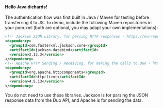 #### Hello Java diehards!
The authentication flow was first built in Java / Maven for testing before transferring it to JS. To demo, include the following Maven repositories in your pom.xml (both are optional, you may adapt your own implementations):

```xml
<!-- Jackson JSON Library, for parsing HTTP responses - https://mvnrepository.com/artifact/com.fasterxml.jackson.core/jackson-core -->
<dependency>
  <groupId>com.fasterxml.jackson.core</groupId>
  <artifactId>jackson-databind</artifactId>
  <version>2.13.3</version>
</dependency>
<!-- Apache HTTP Sending / Receiving, for making the calls to Duo - https://mvnrepository.com/artifact/org.apache.httpcomponents/httpclient -->
<dependency>
  <groupId>org.apache.httpcomponents</groupId>
  <artifactId>httpclient</artifactId>
  <version>4.5.13</version>
</dependency>
```
You do not need to use these libraries. Jackson is for parsing the JSON response data from the Duo API, and Apache is for sending the data.
